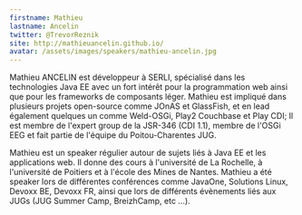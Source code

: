 ```yaml
---
firstname: Mathieu
lastname: Ancelin
twitter: @TrevorReznik
site: http://mathieuancelin.github.io/
avatar: /assets/images/speakers/mathieu-ancelin.jpg
---
```


Mathieu ANCELIN est développeur à SERLI, spécialisé dans les technologies Java EE avec un fort intérêt pour la programmation web ainsi que pour les frameworks de composants léger. Mathieu est impliqué dans plusieurs projets open-source comme JOnAS et GlassFish, et en lead également quelques un comme Weld-OSGi, Play2 Couchbase et Play CDI; 
Il est membre de l'expert group de la JSR-346 (CDI 1.1), membre de l'OSGi EEG et fait partie de l'équipe du Poitou-Charentes JUG.

Mathieu est un speaker régulier autour de sujets liés à Java EE et les applications web. 
Il donne des cours à l'université de La Rochelle, à l'université de Poitiers et à l'école des Mines de Nantes. Mathieu a été speaker lors de différentes conférences comme JavaOne, Solutions Linux, Devoxx BE, Devoxx FR, ainsi que lors de différents évènements liés aux JUGs (JUG Summer Camp, BreizhCamp, etc ...).